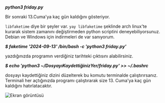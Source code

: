 ***python3 friday.py***

Bir sonraki 13.Cuma'ya kaç gün kaldığını gösteriyor.

```libfaketime``` diye bir şeyler var. ```yay libfaketime``` şeklinde arch linux'te kurarak sistem zamanını değiştirmeden python scriptini deneyebiliyorsunuz. Debian ve Windows için indirmeleri de var sanıyorum.

***$ faketime '2024-09-13' /bin/bash -c 'python3 friday.py'***

yazdığınızda programın verdiğiniz tarihteki çıktısını alabilirsiniz.

***$ echo 'python3 ~/DosyayıKaydettiğinizYer/friday.py' >> ~/.bashrc***

dosyayı kaydettiğiniz dizini düzelterek bu komutu terminalde çalıştırırsanız. Terminali her açtığınızda programı çalıştırarak size 13. Cuma'ya kaç gün kaldığını hatırlatacaktır.

![Ekran görüntüsü](https://github.com/metatronslove/cuma13/blob/main/Ekran%20görüntüsü_2024-08-03_13-06-32.png?raw=true "Ekran görüntüsü")
